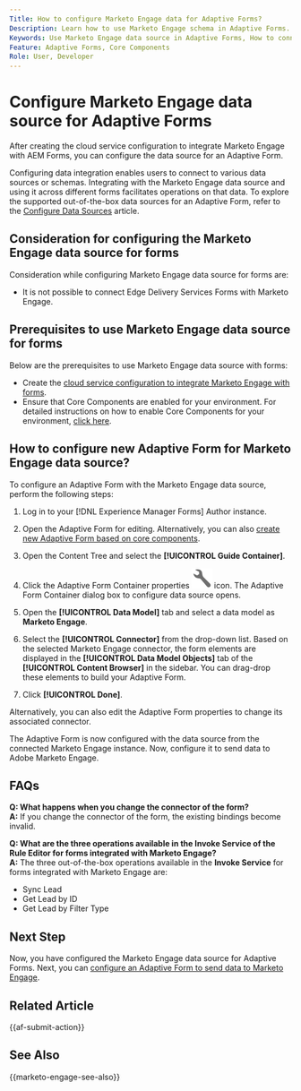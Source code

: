 ```yaml
---
Title: How to configure Marketo Engage data for Adaptive Forms?
Description: Learn how to use Marketo Engage schema in Adaptive Forms.
Keywords: Use Marketo Engage data source in Adaptive Forms, How to connect a Marketo instance data source with form? , Connect a form to Marketo.
Feature: Adaptive Forms, Core Components
Role: User, Developer
---
```


# Configure Marketo Engage data source for Adaptive Forms

After creating the cloud service configuration to integrate Marketo Engage with AEM Forms, you can configure the data source for an Adaptive Form.

Configuring data integration enables users to connect to various data sources or schemas. Integrating with the Marketo Engage data source and using it across different forms facilitates operations on that data. To explore the supported out-of-the-box data sources for an Adaptive Form, refer to the [Configure Data Sources](/help/forms/configure-data-sources.md) article.

## Consideration for configuring the Marketo Engage data source for forms

Consideration while configuring Marketo Engage data source for forms are:

* It is not possible to connect Edge Delivery Services Forms with Marketo Engage.

## Prerequisites to use Marketo Engage data source for forms

Below are the prerequisites to use Marketo Engage data source with forms:

* Create the [cloud service configuration to integrate Marketo Engage with forms](/help/forms/integrate-form-to-marketo-engage.md). 
* Ensure that Core Components are enabled for your environment. For detailed instructions on how to enable Core Components for your environment, [click here](/help/forms/enable-adaptive-forms-core-components.md).


## How to configure new Adaptive Form for Marketo Engage data source?

To configure an Adaptive Form with the Marketo Engage data source, perform the following steps:
1. Log in to your [!DNL Experience Manager Forms] Author instance. 

1. Open the Adaptive Form for editing. Alternatively, you can also [create new Adaptive Form based on core components](/help/forms/creating-adaptive-form-core-components.md).
1. Open the Content Tree and select the **[!UICONTROL Guide Container]**. 
1. Click the Adaptive Form Container properties ![Adaptive Form Container properties](/help/forms/assets/configure-icon.svg) icon. The Adaptive Form Container dialog box to configure data source opens. 
1. Open the **[!UICONTROL Data Model]** tab and select a data model as **Marketo Engage**.
1. Select the **[!UICONTROL Connector]** from the drop-down list. 
  Based on the selected Marketo Engage connector, the form elements are displayed in the **[!UICONTROL Data Model Objects]** tab of the **[!UICONTROL Content Browser]** in the sidebar. You can drag-drop these elements to build your Adaptive Form.
1. Click **[!UICONTROL Done]**.
   
Alternatively, you can also edit the Adaptive Form properties to change its associated connector.

<!--
1. Select **[!UICONTROL Adobe Experience Manager]** &gt; **[!UICONTROL Forms]** &gt; **[!UICONTROL Forms & Documents]**.
2. Select **[!UICONTROL Create]**  &gt; **[!UICONTROL Adaptive Forms]**. The form creation wizard opens. 
3. In the **[!UICONTROL Source]** tab, select a template and a theme.
4. In the **[!UICONTROL Data]** tab, select a data model as **Marketo Engage**.
5. Select the **[!UICONTROL Connector]** from the drop-down list that appears in the right-pane of the screen. 
    By default all fields of the associated connector appears. The wizard offers the convenience of allowing you to selectively choose which fields should be included in the Adaptive Form through the use of checkboxes. 

6. In the **[!UICONTROL Submission]** tab, select submit action as **[!UICONTROL Submit to Marketo]**.

    When you select the data model as **Marketo Engage**, then the submit action as **Submit to Marketo**  is auto-selected. You can select a different submit action from the **[!UICONTROL Submission]** tab. The **[!UICONTROL Submission]** tab displays all the available submit actions.

7. Select **[!UICONTROL Create]**. Specify title, name, and location to save the Adaptive Form.
-->

The Adaptive Form is now configured with the data source from the connected Marketo Engage instance. Now, configure it to send data to Adobe Marketo Engage.

## FAQs

**Q: What happens when you change the connector of the form?**  
    **A:** If you change the connector of the form, the existing bindings become invalid.

**Q: What are the three operations available in the Invoke Service of the Rule Editor for forms integrated with Marketo Engage?**  
    **A:** The three out-of-the-box operations available in the **Invoke Service** for forms integrated with Marketo Engage are:
* Sync Lead
* Get Lead by ID
* Get Lead by Filter Type

## Next Step

Now, you have configured the Marketo Engage data source for Adaptive Forms. Next, you can [configure an Adaptive Form to send data to Marketo Engage](/help/forms/submit-adaptive-form-to-marketo-engage.md).

## Related Article

{{af-submit-action}}

## See Also

{{marketo-engage-see-also}}

    